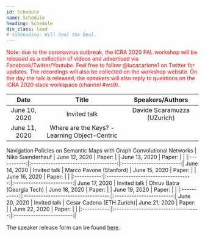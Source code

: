 ```yaml
---
id: Schedule
name: Schedule
heading: Schedule
div_class: lead
# subheading: Will Seal the Deal.
---
```

<font color="red"> Note: due to the coronavirus outbreak, the ICRA 2020 PAL workshop will be released as a collection of videos and advertised via Facebook/Twitter/Youtube. Feel free to follow @lucacarlone1 on Twitter for updates. The recordings will also be collected on the workshop website. On the day the talk is released, the speakers will also reply to questions on the ICRA 2020 slack workspace (channel #ws9).
</font> 

| Date   |      Title      |  Speakers/Authors |   
|:-----------:|:-----------------------------------:|:------------------------:|
June 10, 2020 | Invited talk    							      | Davide Scaramuzza (UZurich) | 
June 11, 2020 | Where are the Keys? - Learning Object-Centric 
Navigation Policies on Semantic Maps with Graph 
Convolutional Networks     							            | Niko Suenderhauf   |
June 12, 2020 | Paper:     							            |   |
June 13, 2020 | Paper:     							            |   |
|:-----------:|:-----------------------------------:|:------------------------:|
June 14, 2020 | Invited talk                        | Marco Pavone (Stanford) |
June 15, 2020 | Paper:     							            |   |
June 16, 2020 | Paper:     							            |   |
|:-----------:|:-----------------------------------:|:------------------------:|
June 17, 2020 | Invited talk                        | Dhruv Batra (Georgia Tech) |
June 18, 2020 | Paper:     							            |   |
June 19, 2020 | Paper:     							            |   |
|:-----------:|:-----------------------------------:|:------------------------:|
June 20, 2020 | Invited talk                        | Cesar Cadena (ETH Zurich)|
June 21, 2020 | Paper:     							            |   |
June 22, 2020 | Paper:     							            |   |
|:-----------:|:-----------------------------------:|:------------------------:|

The speaker release form can be found <a href="https://www.dropbox.com/s/nxrv0bc4gm6sgay/PALSpeakerReleaseForm.doc?dl=0">here</a>.





